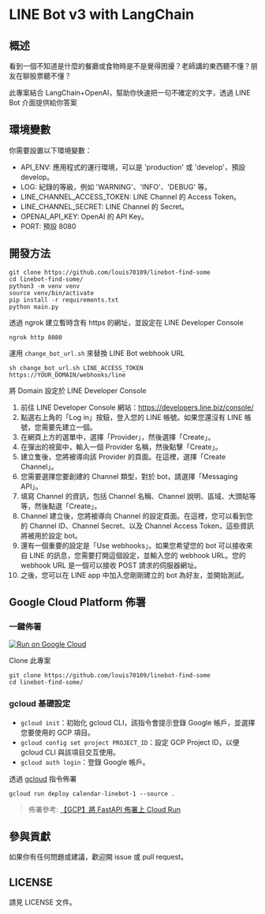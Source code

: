 # LINE Bot v3 with LangChain

## 概述

看到一個不知道是什麼的餐廳或食物時是不是覺得困擾？老師講的東西聽不懂？朋友在聊股票聽不懂？

此專案結合 LangChain+OpenAI，幫助你快速把一句不確定的文字，透過 LINE Bot 介面提供給你答案

## 環境變數

你需要設置以下環境變數：

- API_ENV: 應用程式的運行環境，可以是 'production' 或 'develop'，預設 develop。
- LOG: 紀錄的等級，例如 'WARNING'、'INFO'、'DEBUG' 等。
- LINE_CHANNEL_ACCESS_TOKEN: LINE Channel 的 Access Token。
- LINE_CHANNEL_SECRET: LINE Channel 的 Secret。
- OPENAI_API_KEY: OpenAI 的 API Key。
- PORT: 預設 8080

## 開發方法

```
git clone https://github.com/louis70109/linebot-find-some
cd linebot-find-some/
python3 -m venv venv
source venv/bin/activate
pip install -r requirements.txt
python main.py
```

透過 ngrok 建立暫時含有 https 的網址，並設定在 LINE Developer Console

```
ngrok http 8080
```

運用 `change_bot_url.sh` 來替換 LINE Bot webhook URL

```
sh change_bot_url.sh LINE_ACCESS_TOKEN https://YOUR_DOMAIN/webhooks/line
```

將 Domain 設定於 LINE Developer Console

1. 前往 LINE Developer Console 網站：https://developers.line.biz/console/
2. 點選右上角的「Log in」按鈕，登入您的 LINE 帳號。如果您還沒有 LINE 帳號，您需要先建立一個。
3. 在網頁上方的選單中，選擇「Provider」，然後選擇「Create」。
4. 在彈出的視窗中，輸入一個 Provider 名稱，然後點擊「Create」。
5. 建立隻後，您將被導向該 Provider 的頁面。在這裡，選擇「Create Channel」。
6. 您需要選擇您要創建的 Channel 類型，對於 bot，請選擇「Messaging API」。
7. 填寫 Channel 的資訊，包括 Channel 名稱、Channel 說明、區域、大頭貼等等，然後點選「Create」。
8. Channel 建立後，您將被導向 Channel 的設定頁面。在這裡，您可以看到您的 Channel ID、Channel Secret、以及 Channel Access Token，這些資訊將被用於設定 bot。
9. 還有一個重要的設定是「Use webhooks」。如果您希望您的 bot 可以接收來自 LINE 的訊息，您需要打開這個設定，並輸入您的 webhook URL。您的 webhook URL 是一個可以接收 POST 請求的伺服器網址。
10. 之後，您可以在 LINE app 中加入您剛剛建立的 bot 為好友，並開始測試。

## Google Cloud Platform 佈署

### 一鍵佈署

[![Run on Google Cloud](https://deploy.cloud.run/button.svg)](https://deploy.cloud.run)

Clone 此專案

```
git clone https://github.com/louis70109/linebot-find-some
cd linebot-find-some/
```

### gcloud 基礎設定

- `gcloud init`：初始化 gcloud CLI，該指令會提示登錄 Google 帳戶，並選擇您要使用的 GCP 項目。
- `gcloud config set project PROJECT_ID`：設定 GCP Project ID，以便 gcloud CLI 與該項目交互使用。
- `gcloud auth login`：登錄 Google 帳戶。

透過 [gcloud](https://cloud.google.com/sdk/docs/install?hl=zh-cn) 指令佈署

```
gcloud run deploy calendar-linebot-1 --source .
```

> 佈署參考: [【GCP】將 FastAPI 佈署上 Cloud Run](https://nijialin.com/2023/03/19/gcp-why-need-cloudrun-as-serverless/#5-%E4%BD%88%E7%BD%B2%E5%88%B0-Google-Cloud-Run)

## 參與貢獻

如果你有任何問題或建議，歡迎開 issue 或 pull request。

## LICENSE

請見 LICENSE 文件。
